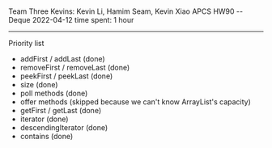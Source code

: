 ###
Team Three Kevins: Kevin Li, Hamim Seam, Kevin Xiao
APCS
HW90 -- Deque
2022-04-12
time spent: 1 hour
***
Priority list
* addFirst / addLast (done)
* removeFirst / removeLast (done)
* peekFirst / peekLast (done)
* size (done)
* poll methods (done)
* offer methods (skipped because we can't know ArrayList's capacity)
* getFirst / getLast (done)
* iterator (done)
* descendingIterator (done)
* contains (done)
